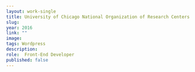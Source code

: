 ```yaml
---
layout: work-single
title: University of Chicago National Organization of Research Centers
slug:
year: 2016
link: ""
image:
tags: Wordpress
description:
role:  Front-End Developer
published: false
---
```


